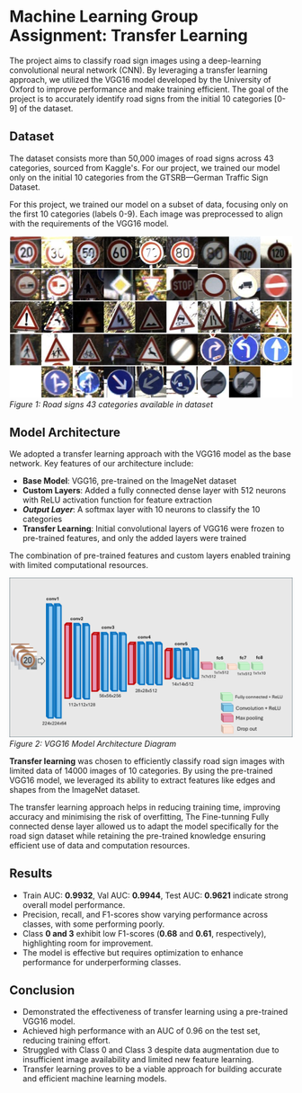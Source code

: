 # Machine Learning Group Assignment: Transfer Learning

The project aims to classify road sign images using a deep-learning convolutional neural network (CNN). By leveraging a transfer learning approach, we utilized the VGG16 model developed by the University of Oxford to improve performance and make training efficient. The goal of the project is to accurately identify road signs from the initial 10 categories [0-9] of the dataset.

## Dataset

The dataset consists more than 50,000 images of road signs across 43 categories, sourced from Kaggle's. For our project, we trained our model only on the initial 10 categories from the GTSRB—German Traffic Sign Dataset.

For this project, we trained our model on a subset of data, focusing only on the first 10 categories (labels 0-9). Each image was preprocessed to align with the requirements of the VGG16 model.

![Figure 1: 43 categories of road sign available in dataset](https://raw.githubusercontent.com/GordonHeg/Machine-Learning-Group-Assignment-Transfer-Learning-/main/images/dataset_sample.jpg)
*Figure 1: Road signs 43 categories available in dataset*


## Model Architecture

We adopted a transfer learning approach with the VGG16 model as the base network. Key features of our architecture include:

- **Base Model**: VGG16, pre-trained on the ImageNet dataset
- **Custom Layers**: Added a fully connected dense layer with 512 neurons with ReLU activation function for feature extraction
- ***Output Layer***: A softmax layer with 10 neurons to classify the 10 categories
- **Transfer Learning**: Initial convolutional layers of VGG16 were frozen to pre-trained features, and only the added layers were trained

The combination of pre-trained features and custom layers enabled training with limited computational resources.

![Figure 2: VGG16 Model Architecture Diagram](https://raw.githubusercontent.com/GordonHeg/Machine-Learning-Group-Assignment-Transfer-Learning-/main/images/modified_architecture.PNG)
*Figure 2: VGG16 Model Architecture Diagram*

**Transfer learning** was chosen to efficiently classify road sign images with limited data of 14000 images of 10 categories. By using the pre-trained VGG16 model, we leveraged its ability to extract features like edges and shapes from the ImageNet dataset. 

The transfer learning approach helps in reducing training time, improving accuracy and minimising the risk of overfitting, The Fine-tunning Fully connected dense layer allowed us to adapt the model specifically for the road sign dataset while retaining the pre-trained knowledge ensuring efficient use of data and computation resources.

## Results
- Train AUC: **0.9932**, Val AUC: **0.9944**, Test AUC: **0.9621** indicate strong overall model performance.  
- Precision, recall, and F1-scores show varying performance across classes, with some performing poorly.  
- Class **0 and 3** exhibit low F1-scores (**0.68** and **0.61**, respectively), highlighting room for improvement.  
- The model is effective but requires optimization to enhance performance for underperforming classes.  
## Conclusion

- Demonstrated the effectiveness of transfer learning using a pre-trained VGG16 model.
- Achieved high performance with an AUC of 0.96 on the test set, reducing training effort.
- Struggled with Class 0 and Class 3 despite data augmentation due to insufficient image availability and limited new feature learning.
- Transfer learning proves to be a viable approach for building accurate and efficient machine learning models.

